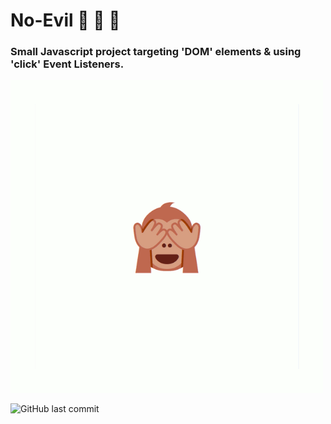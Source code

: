 # No-Evil 🙊 🙉 🙈

### Small Javascript project targeting 'DOM' elements & using 'click' Event Listeners.

![](https://github.com/cba0311/No-Evil/blob/master/No-Evil.gif)

![GitHub last commit](https://img.shields.io/github/last-commit/cba0311/No-Evil?style=flat-square)
